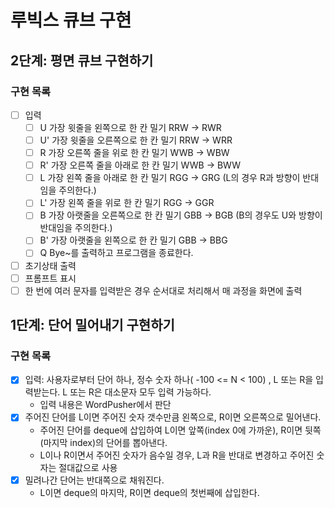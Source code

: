 # 루빅스 큐브 구현
## 2단계: 평면 큐브 구현하기
### 구현 목록
- [ ] 입력
  - [ ] U  가장 윗줄을 왼쪽으로 한 칸 밀기 RRW -> RWR
  - [ ] U' 가장 윗줄을 오른쪽으로 한 칸 밀기 RRW -> WRR
  - [ ] R  가장 오른쪽 줄을 위로 한 칸 밀기 WWB -> WBW
  - [ ] R' 가장 오른쪽 줄을 아래로 한 칸 밀기 WWB -> BWW
  - [ ] L  가장 왼쪽 줄을 아래로 한 칸 밀기 RGG -> GRG (L의 경우 R과 방향이 반대임을 주의한다.)
  - [ ] L' 가장 왼쪽 줄을 위로 한 칸 밀기 RGG -> GGR
  - [ ] B  가장 아랫줄을 오른쪽으로 한 칸 밀기 GBB -> BGB (B의 경우도 U와 방향이 반대임을 주의한다.)
  - [ ] B' 가장 아랫줄을 왼쪽으로 한 칸 밀기 GBB -> BBG
  - [ ] Q  Bye~를 출력하고 프로그램을 종료한다.

- [ ] 초기상태 출력
- [ ] 프롬프트 표시
- [ ] 한 번에 여러 문자를 입력받은 경우 순서대로 처리해서 매 과정을 화면에 출력

## 1단계: 단어 밀어내기 구현하기

### 구현 목록
- [x] 입력: 사용자로부터 단어 하나, 정수 숫자 하나( -100 <= N < 100) , L 또는 R을 입력받는다. L 또는 R은 대소문자 모두 입력 가능하다.
  - 입력 내용은 WordPusher에서 판단 
- [x] 주어진 단어를 L이면 주어진 숫자 갯수만큼 왼쪽으로, R이면 오른쪽으로 밀어낸다.
  - 주어진 단어를 deque에 삽입하여 L이면 앞쪽(index 0에 가까운), R이면 뒷쪽(마지막 index)의 단어를 뽑아낸다.
  - L이나 R이면서 주어진 숫자가 음수일 경우, L과 R을 반대로 변경하고 주어진 숫자는 절대값으로 사용
- [x] 밀려나간 단어는 반대쪽으로 채워진다. 
  - L이면 deque의 마지막, R이면 deque의 첫번째에 삽입한다.